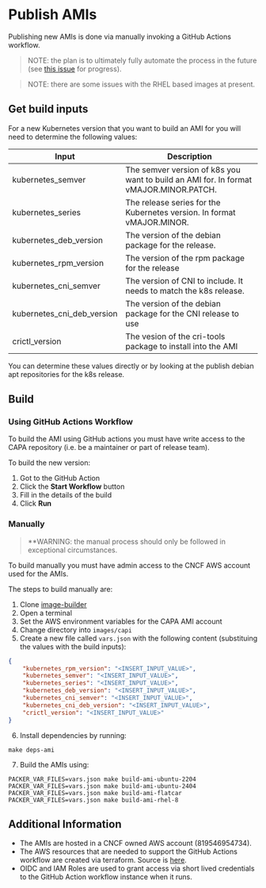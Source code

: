 # Publish AMIs

Publishing new AMIs is done via manually invoking a GitHub Actions workflow. 

> NOTE: the plan is to ultimately fully automate the process in the future (see [this issue](https://github.com/kubernetes-sigs/cluster-api-provider-aws/issues/1982) for progress).

> NOTE: there are some issues with the RHEL based images at present.

## Get build inputs

For a new Kubernetes version that you want to build an AMI for you will need to determine the following values:

| Input             | Description |
| ----------------- | ----------- |
| kubernetes_semver      | The semver version of k8s you want to build an AMI for. In format vMAJOR.MINOR.PATCH. |
| kubernetes_series      | The release series for the Kubernetes version. In format vMAJOR.MINOR.                |
| kubernetes_deb_version | The version of the debian package for the release.                                    |
| kubernetes_rpm_version | The version of the rpm package for the release                                        |
| kubernetes_cni_semver  | The version of CNI to include. It needs to match the k8s release.                     |
| kubernetes_cni_deb_version | The version of the debian package for the CNI release to use                      |
| crictl_version         | The vesion of the cri-tools package to install into the AMI                           |

You can determine these values directly or by looking at the publish debian apt repositories for the k8s release.

## Build

### Using GitHub Actions Workflow

To build the AMI using GitHub actions you must have write access to the CAPA repository (i.e. be a maintainer or part of release team).

To build the new version:

1. Got to the GitHub Action
2. Click the **Start Workflow** button
3. Fill in the details of the build
4. Click **Run**

### Manually

> **WARNING: the manual process should only be followed in exceptional circumstances.

To build manually you must have admin access to the CNCF AWS account used for the AMIs.

The steps to build manually are:

1. Clone [image-builder](https://github.com/kubernetes-sigs/image-builder)
2. Open a terminal
3. Set the AWS environment variables for the CAPA AMI account
4. Change directory into `images/capi`
5. Create a new file called `vars.json` with the following content (substituing the values with the build inputs):

```json
{
    "kubernetes_rpm_version": "<INSERT_INPUT_VALUE>",
    "kubernetes_semver": "<INSERT_INPUT_VALUE>",
    "kubernetes_series": "<INSERT_INPUT_VALUE>",
    "kubernetes_deb_version": "<INSERT_INPUT_VALUE>",
    "kubernetes_cni_semver": "<INSERT_INPUT_VALUE>",
    "kubernetes_cni_deb_version": "<INSERT_INPUT_VALUE>",
    "crictl_version": "<INSERT_INPUT_VALUE>"
}
```
6. Install dependencies by running:

```shell
make deps-ami
```

7. Build the AMIs using:

```shell
PACKER_VAR_FILES=vars.json make build-ami-ubuntu-2204
PACKER_VAR_FILES=vars.json make build-ami-ubuntu-2404
PACKER_VAR_FILES=vars.json make build-ami-flatcar
PACKER_VAR_FILES=vars.json make build-ami-rhel-8
```
## Additional Information

- The AMIs are hosted in a CNCF owned AWS account (819546954734).
- The AWS resources that are needed to support the GitHub Actions workflow are created via terraform. Source is [here](https://github.com/kubernetes/k8s.io/tree/main/infra/aws/terraform/cncf-k8s-infra-aws-capa-ami).
- OIDC and IAM Roles are used to grant access via short lived credentials to the GitHub Action workflow instance when it runs.

